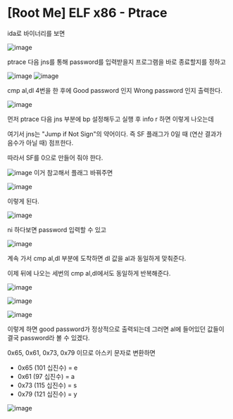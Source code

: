 [Root Me] ELF x86 - Ptrace
=============================

ida로 바이너리를 보면

![image](https://github.com/user-attachments/assets/865f96ee-21b7-4c81-b5bb-2b66e72235f5)

ptrace 다음 jns를 통해 password를 입력받을지 프로그램을 바로 종료할지를 정하고 

![image](https://github.com/user-attachments/assets/1f97ad74-240a-42df-b2f3-65429e99a218)
![image](https://github.com/user-attachments/assets/bc3152d0-18df-4d0c-b672-51e7addef28a)

cmp al,dl 4번을 한 후에 Good password 인지 Wrong password 인지 출력한다.

![image](https://github.com/user-attachments/assets/a906f6e0-f5a3-470d-a9f2-ff27a85be5af)

먼저 ptrace 다음 jns 부분에 bp 설정해두고 실행 후 info r 하면 이렇게 나오는데

여기서 jns는 "Jump if Not Sign"의 약어이다. 즉 SF 플래그가 0일 때 (연산 결과가 음수가 아닐 때) 점프한다.

따라서 SF를 0으로 만들어 줘야 한다. 

![image](https://github.com/user-attachments/assets/1bbfc1a0-ecd1-40f9-8e67-d1b30e816ff7)
이거 참고해서 플래그 바꿔주면 


![image](https://github.com/user-attachments/assets/29aa2265-e085-4706-bb82-4aa5489efc1a)

이렇게 된다.

![image](https://github.com/user-attachments/assets/6f140fe1-958e-45fa-9763-1bf9bdd598a2)

ni 하다보면 password 입력할 수 있고


![image](https://github.com/user-attachments/assets/92b28aa7-b157-4841-bc43-036e58a6b0ef)

계속 가서 cmp al,dl 부분에 도착하면 dl 값을 al과 동일하게 맞춰준다.

이제 뒤에 나오는 세번의 cmp al,dl에서도 동일하게 반복해준다.

![image](https://github.com/user-attachments/assets/58709bcf-d85b-493a-b79c-9d50ac3db6f1)

![image](https://github.com/user-attachments/assets/d865d80a-1010-4359-9102-05e3c136afc7)

![image](https://github.com/user-attachments/assets/5fa6cb58-0231-47b4-b809-fba70d9ccb8b)


이렇게 하면 good password가 정상적으로 출력되는데 그러면 al에 들어있던 값들이 결국 password라 볼 수 있겠다.


0x65, 0x61, 0x73, 0x79 이므로 아스키 문자로 변환하면
* 0x65 (101 십진수) = e
* 0x61 (97 십진수) = a
* 0x73 (115 십진수) = s
* 0x79 (121 십진수) = y

![image](https://github.com/user-attachments/assets/27954317-3988-49b8-9c2a-0be3d3f7c5f8)
